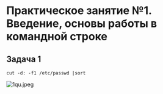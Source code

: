 # Практическое занятие №1. Введение, основы работы в командной строке


## Задача 1
```cut -d: -f1 /etc/passwd |sort```

![1qu.jpeg](pract1/photos/1qu.jpeg)
